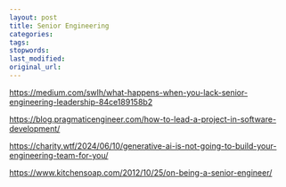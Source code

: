 ```yaml
---
layout: post
title: Senior Engineering
categories:
tags:
stopwords:
last_modified:
original_url:
---
```


<!--more-->

https://medium.com/swlh/what-happens-when-you-lack-senior-engineering-leadership-84ce189158b2

https://blog.pragmaticengineer.com/how-to-lead-a-project-in-software-development/

https://charity.wtf/2024/06/10/generative-ai-is-not-going-to-build-your-engineering-team-for-you/

https://www.kitchensoap.com/2012/10/25/on-being-a-senior-engineer/

